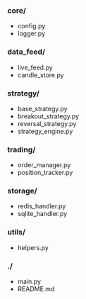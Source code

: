 
### core/
- config.py
- logger.py

### data_feed/
- live_feed.py
- candle_store.py

### strategy/
- base_strategy.py
- breakout_strategy.py
- reversal_strategy.py
- strategy_engine.py

### trading/
- order_manager.py
- position_tracker.py

### storage/
- redis_handler.py
- sqlite_handler.py

### utils/
- helpers.py

### ./
- main.py
- README.md
